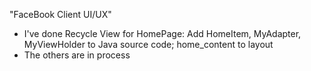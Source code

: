 "FaceBook Client UI/UX" 

- I've done Recycle View for HomePage: Add HomeItem, MyAdapter, MyViewHolder to Java source code; home_content to layout
- The others are in process